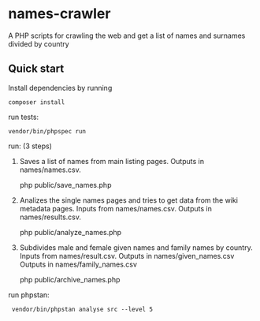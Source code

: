 # names-crawler
A PHP scripts for crawling the web and get a list of names and surnames divided by country

## Quick start
Install dependencies by running

    composer install
    
run tests:

    vendor/bin/phpspec run
    
run: (3 steps)

1) Saves a list of names from main listing pages. Outputs in names/names.csv.
    
    php public/save_names.php
    
2) Analizes the single names pages and tries to get data from the wiki metadata 
pages.
Inputs from names/names.csv.
Outputs in names/results.csv.

    php public/analyze_names.php
    
3) Subdivides male and female given names and family names by country.
Inputs from names/result.csv.
Outputs in names/given_names.csv
Outputs in names/family_names.csv

    php public/archive_names.php

    
run phpstan:

     vendor/bin/phpstan analyse src --level 5